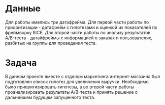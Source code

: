# Данные

Для работы имелись три датафрейма:
Для первой части работы по приоритизации - датафрейм с гипотезами и оценкой их показателей по фреймворку RICE.
Для второй части работы по анализу результатов A/B-теста - датайфреймы с информацией о заказах и пользователях, разбитых на группы для проведения теста.

# Задача

В данном проекте вместе с отделом маркетинга интернет-магазина был подготовлен список гипотез для увеличения выручки.
Необходимо было приоритизировать гипотезы, а во второй части работы проанализировать результаты A/B-теста и принять решение о дальнейшем будущем запущенного теста. 
